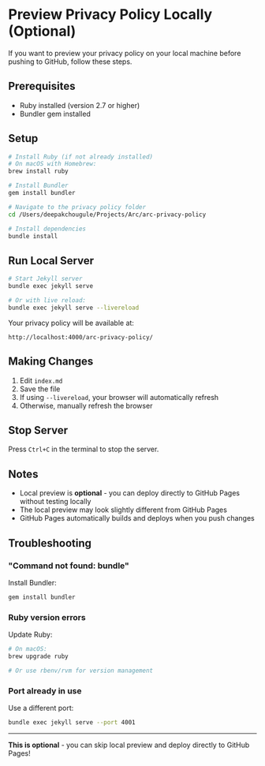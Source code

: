 # Preview Privacy Policy Locally (Optional)

If you want to preview your privacy policy on your local machine before pushing to GitHub, follow these steps.

## Prerequisites

- Ruby installed (version 2.7 or higher)
- Bundler gem installed

## Setup

```bash
# Install Ruby (if not already installed)
# On macOS with Homebrew:
brew install ruby

# Install Bundler
gem install bundler

# Navigate to the privacy policy folder
cd /Users/deepakchougule/Projects/Arc/arc-privacy-policy

# Install dependencies
bundle install
```

## Run Local Server

```bash
# Start Jekyll server
bundle exec jekyll serve

# Or with live reload:
bundle exec jekyll serve --livereload
```

Your privacy policy will be available at:
```
http://localhost:4000/arc-privacy-policy/
```

## Making Changes

1. Edit `index.md`
2. Save the file
3. If using `--livereload`, your browser will automatically refresh
4. Otherwise, manually refresh the browser

## Stop Server

Press `Ctrl+C` in the terminal to stop the server.

## Notes

- Local preview is **optional** - you can deploy directly to GitHub Pages without testing locally
- The local preview may look slightly different from GitHub Pages
- GitHub Pages automatically builds and deploys when you push changes

## Troubleshooting

### "Command not found: bundle"

Install Bundler:
```bash
gem install bundler
```

### Ruby version errors

Update Ruby:
```bash
# On macOS:
brew upgrade ruby

# Or use rbenv/rvm for version management
```

### Port already in use

Use a different port:
```bash
bundle exec jekyll serve --port 4001
```

---

**This is optional** - you can skip local preview and deploy directly to GitHub Pages!

